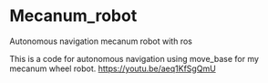 # Mecanum_robot
Autonomous navigation mecanum robot with ros

This is a code for autonomous navigation using move_base for my mecanum wheel robot.
https://youtu.be/aeq1KfSgQmU

